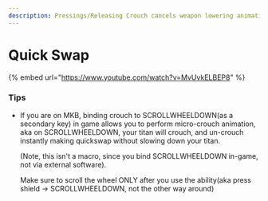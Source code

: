 ```yaml
---
description: Pressings/Releasing Crouch cancels weapon lowering animation.
---
```


# Quick Swap

{% embed url="https://www.youtube.com/watch?v=MvUvkELBEP8" %}

### Tips

*   If you are on MKB, binding crouch to SCROLLWHEELDOWN(as a secondary key) in game allows you to perform micro-crouch animation, aka on SCROLLWHEELDOWN, your titan will crouch, and un-crouch instantly making quickswap without slowing down your titan.&#x20;

    (Note, this isn't a macro, since you bind SCROLLWHEELDOWN in-game, not via external software).&#x20;

    Make sure to scroll the wheel ONLY after you use the ability(aka press shield -> SCROLLWHEELDOWN, not the other way around)



